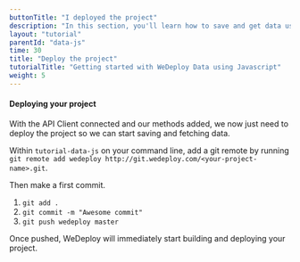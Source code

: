 ```yaml
---
buttonTitle: "I deployed the project"
description: "In this section, you'll learn how to save and get data using JavaScript and the WeDeploy API Client."
layout: "tutorial"
parentId: "data-js"
time: 30
title: "Deploy the project"
tutorialTitle: "Getting started with WeDeploy Data using Javascript"
weight: 5
---
```


#### Deploying your project

With the API Client connected and our methods added, we now just need to deploy the project so we can start saving and fetching data.

Within `tutorial-data-js` on your command line, add a git remote by running `git remote add wedeploy http://git.wedeploy.com/<your-project-name>.git`.

Then make a first commit. 
1. `git add .`
2. `git commit -m "Awesome commit"`
3. `git push wedeploy master`

Once pushed, WeDeploy will immediately start building and deploying your project.


